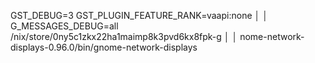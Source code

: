  GST_DEBUG=3 GST_PLUGIN_FEATURE_RANK=vaapi:none                                 │
 │   G_MESSAGES_DEBUG=all /nix/store/0ny5c1zkx22ha1maimp8k3pvd6kx8fpk-g             │
 │   nome-network-displays-0.96.0/bin/gnome-network-displays
